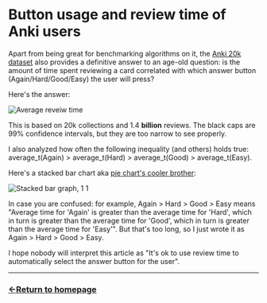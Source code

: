 # Button usage and review time of Anki users

Apart from being great for benchmarking algorithms on it, the [Anki 20k dataset](https://huggingface.co/datasets/open-spaced-repetition/FSRS-Anki-20k) also provides a definitive answer to an age-old question: is the amount of time spent reviewing a card correlated with which answer button (Again/Hard/Good/Easy) the user will press?

Here's the answer: 

![Average reveiw time](https://github.com/user-attachments/assets/502974f1-24cc-4c68-81e6-47965fffefec)

This is based on 20k collections and 1.4 **billion** reviews. The black caps are 99% confidence intervals, but they are too narrow to see properly.

I also analyzed how often the following inequality (and others) holds true: average_t(Again) > average_t(Hard) > average_t(Good) > average_t(Easy).

Here's a stacked bar chart aka [pie chart's cooler brother](https://github.com/cxli233/FriendsDontLetFriends?tab=readme-ov-file#10-friends-dont-let-friends-make-pie-chart):

![Stacked bar graph, 1 1](https://github.com/user-attachments/assets/952020cb-0183-49b0-9329-e9f121e152fd)

In case you are confused: for example, Again > Hard > Good > Easy means "Average time for 'Again' is greater than the average time for 'Hard', which in turn is greater than the average time for 'Good', which in turn is greater than the average time for 'Easy'". But that's too long, so I just wrote it as Again > Hard > Good > Easy.

I hope nobody will interpret this article as "It's ok to use review time to automatically select the answer button for the user".


___
### [←Return to homepage](https://expertium.github.io/)
